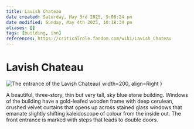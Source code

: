 ```yaml
---
title: Lavish Chateau
date created: Saturday, May 3rd 2025, 9:06:24 pm
date modified: Sunday, May 4th 2025, 10:18:34 pm
aliases: []
tags: [building, inn]
references: https://criticalrole.fandom.com/wiki/Lavish_Chateau
---
```


# Lavish Chateau

![The entrance of the Lavish Chateau](../../../assets/images/lavish-chateau.png){ width=200, align=Right }

A beautiful, three-story, thin but very tall, sky blue stone building. Windows of the building have a gold-leafed wooden frame with deep cerulean, crushed velvet curtains that opens up across stained glass windows that emanate slightly shifting kaleidoscope of colour from the inside out. The front entrance is marked with steps that leads to double doors.
